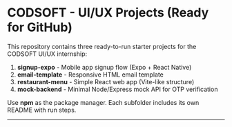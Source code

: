 # CODSOFT - UI/UX Projects (Ready for GitHub)

This repository contains three ready-to-run starter projects for the CODSOFT UI/UX internship:
1. **signup-expo** - Mobile app signup flow (Expo + React Native)
2. **email-template** - Responsive HTML email template
3. **restaurant-menu** - Simple React web app (Vite-like structure)
4. **mock-backend** - Minimal Node/Express mock API for OTP verification

Use **npm** as the package manager. Each subfolder includes its own README with run steps.

---


